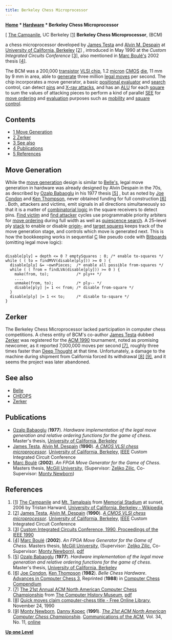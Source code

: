```yaml
---
title: Berkeley Chess Microprocessor
---
```

**[Home](Home "Home") * [Hardware](Hardware "Hardware") * Berkeley Chess Microprocessor**

\[ [The Campanile](https://en.wikipedia.org/wiki/Sather_Tower), UC Berkeley <a id="cite-note-1" href="#cite-ref-1">[1]</a>
**Berkeley Chess Microprocessor**, (BCM)

a chess microprocessor developed by [James Testa](James_Testa "James Testa") and [Alvin M. Despain](Alvin_M._Despain "Alvin M. Despain") at [University of California, Berkeley](University_of_California,_Berkeley "University of California, Berkeley") <a id="cite-note-2" href="#cite-ref-2">[2]</a> , introduced in May 1990 at the *Custom Integrated Circuits Conference* <a id="cite-note-3" href="#cite-ref-3">[3]</a>, also mentioned in [Marc Boulé's](Marc_Boul%C3%A9 "Marc Boulé") 2002 thesis <a id="cite-note-4" href="#cite-ref-4">[4]</a>.

The BCM was a 200,000 [transistor](https://en.wikipedia.org/wiki/Transistor) [VLSI chip](VLSI_Design "VLSI Design"), 1.2 [micron](https://en.wikipedia.org/wiki/Micrometre) [CMOS](https://en.wikipedia.org/wiki/CMOS) [die](https://en.wikipedia.org/wiki/Die_%28integrated_circuit%29), 11 mm by 9 mm in area, able to [generate](Move_Generation "Move Generation") three million [legal moves](Legal_Move "Legal Move") per second. The chip incorporates a move generator, a basic [positional evaluator](Evaluation "Evaluation") and [search](Search "Search") control, can detect [pins](Pin "Pin") and [X-ray attacks](</X-ray_Attacks_(Bitboards)> "X-ray Attacks (Bitboards)"), and has an [ALU](Combinatorial_Logic#ALU "Combinatorial Logic") for each [square](Squares "Squares") to sum the values of attacking pieces to perform a kind of parallel [SEE](Static_Exchange_Evaluation "Static Exchange Evaluation") for [move ordering](Move_Ordering "Move Ordering") and [evaluation](Evaluation "Evaluation") purposes such as [mobility](Mobility "Mobility") and [square control](Square_Control "Square Control").

## Contents

- [1 Move Generation](#move-generation)
- [2 Zerker](#zerker)
- [3 See also](#see-also)
- [4 Publications](#publications)
- [5 References](#references)

## Move Generation

While the [move generation](Move_Generation "Move Generation") design is similar to [Belle's](Belle "Belle"), legal move generation in hardware was already designed by Alvin Despain in the 70s, as described by [Ozalp Babaoglu](Ozalp_Babaoglu "Ozalp Babaoglu") in his 1977 thesis <a id="cite-note-5" href="#cite-ref-5">[5]</a> , but as noted by [Joe Condon](Joe_Condon "Joe Condon") and [Ken Thompson](Ken_Thompson "Ken Thompson"), never obtained funding for full construction <a id="cite-note-6" href="#cite-ref-6">[6]</a> . Both, attackers and victims, emit signals in all directions simultaneously so that it is a matter of [combinatorial logic](Combinatorial_Logic "Combinatorial Logic") in the square receivers to detect pins. [Find victim](Belle#FindVictim "Belle") and [find attacker](Belle#FindAggressor "Belle") cycles use programmable priority arbiters for [move ordering](Move_Ordering "Move Ordering") during full width as well as [quiescence search](Quiescence_Search "Quiescence Search"). A 25–level ply [stack](Stack "Stack") to enable or disable [origin-](Origin_Square "Origin Square") and [target squares](Target_Square "Target Square") keeps track of the move generation stage, and controls which move is generated next. This is how the bookkeeping works in sequential [C](C "C") like pseudo code with [Bitboards](Bitboards "Bitboards") (omitting legal move logic):

```

disable[ply] = depth <= 0 ? emptySquares : 0; /* enable to-squares */
while ( ( to = findMVV(disable[ply])) >= 0 ) {
  disable[ply] &= ~ownPieces;  /* enable all possible from-squares */
  while ( ( from = findLVA(disable[ply])) >= 0 ) {
    make(from, to);            /* ply++ */
    ....
    unmake(from, to);          /* ply-- */
    disable[ply] |= 1 << from; /* disable from-square */
  }
  disable[ply] |= 1 << to;     /* disable to-square */
}

```

## Zerker

The Berkeley Chess Microprocessor lacked participation in computer chess competitions. A chess entity of BCM's co-author [James Testa](James_Testa "James Testa") dubbed [Zerker](Zerker "Zerker") was registered for the [ACM 1990](ACM_1990 "ACM 1990") tournament, noted as promising newcomer, as it reported 7,000,000 moves per second <a id="cite-note-7" href="#cite-ref-7">[7]</a>, roughly three times faster than [Deep Thought](Deep_Thought "Deep Thought") at that time. Unfortunately, a damage to the machine during shipment from California forced its withdrawal <a id="cite-note-8" href="#cite-ref-8">[8]</a> <a id="cite-note-9" href="#cite-ref-9">[9]</a>, and it seems the project was later abandoned.

## See also

- [Belle](Belle "Belle")
- [CHEOPS](CHEOPS "CHEOPS")
- [Zerker](Zerker "Zerker")

## Publications

- [Ozalp Babaoglu](Ozalp_Babaoglu "Ozalp Babaoglu") (**1977**). *Hardware implementation of the legal move generation and relative ordering functions for the game of chess*. Master's thesis, [University of California, Berkeley](University_of_California,_Berkeley "University of California, Berkeley")
- [James Testa](James_Testa "James Testa"), [Alvin M. Despain](Alvin_M._Despain "Alvin M. Despain") (**1990**). *[A CMOS VLSI chess microprocessor](http://ieeexplore.ieee.org/xpl/articleDetails.jsp?tp=&arnumber=124744&contentType=Conference+Publications&searchWithin%3Dp_Authors%3A.QT.Testa%2C+J..QT.)*. [University of California, Berkeley](University_of_California,_Berkeley "University of California, Berkeley"), [IEEE](IEEE "IEEE") Custom Integrated Circuit Conference
- [Marc Boulé](Marc_Boul%C3%A9 "Marc Boulé") (**2002**). *An FPGA Move Generator for the Game of Chess*. Masters thesis, [McGill University](McGill_University "McGill University"), (Supervisor: [Zeljko Zilic](Zeljko_Zilic "Zeljko Zilic"), Co-Supervisor: [Monty Newborn](Monroe_Newborn "Monroe Newborn"))

## References

1. <a id="cite-ref-1" href="#cite-note-1">[1]</a> [The Campanile](https://en.wikipedia.org/wiki/Sather_Tower) and [Mt. Tamalpais](https://en.wikipedia.org/wiki/Mount_Tamalpais) from [Memorial Stadium](https://en.wikipedia.org/wiki/California_Memorial_Stadium) at sunset, 2006 by Tristan Harward, [University of California, Berkeley - Wikipedia](https://en.wikipedia.org/wiki/University_of_California,_Berkeley)
1. <a id="cite-ref-2" href="#cite-note-2">[2]</a> [James Testa](James_Testa "James Testa"), [Alvin M. Despain](Alvin_M._Despain "Alvin M. Despain") (**1990**). *[A CMOS VLSI chess microprocessor](http://ieeexplore.ieee.org/xpl/articleDetails.jsp?tp=&arnumber=124744&contentType=Conference+Publications&searchWithin%3Dp_Authors%3A.QT.Testa%2C+J..QT.)*. [University of California, Berkeley](University_of_California,_Berkeley "University of California, Berkeley"), [IEEE](IEEE "IEEE") Custom Integrated Circuit Conference
1. <a id="cite-ref-3" href="#cite-note-3">[3]</a> [Custom Integrated Circuits Conference, 1990, Proceedings of the IEEE 1990](http://ieeexplore.ieee.org/xpl/mostRecentIssue.jsp?punumber=140)
1. <a id="cite-ref-4" href="#cite-note-4">[4]</a> [Marc Boulé](Marc_Boul%C3%A9 "Marc Boulé") (**2002**). *An FPGA Move Generator for the Game of Chess*. Masters thesis, [McGill University](McGill_University "McGill University"), (Supervisor: [Zeljko Zilic](Zeljko_Zilic "Zeljko Zilic"), Co-Supervisor: [Monty Newborn](Monroe_Newborn "Monroe Newborn")), [pdf](http://www.iml.ece.mcgill.ca/%7Emboule/files/mbthesis02.pdf)
1. <a id="cite-ref-5" href="#cite-note-5">[5]</a> [Ozalp Babaoglu](Ozalp_Babaoglu "Ozalp Babaoglu") (**1977**). *Hardware implementation of the legal move generation and relative ordering functions for the game of chess*. Master's thesis, [University of California, Berkeley](University_of_California,_Berkeley "University of California, Berkeley")
1. <a id="cite-ref-6" href="#cite-note-6">[6]</a> [Joe Condon](Joe_Condon "Joe Condon"), [Ken Thompson](Ken_Thompson "Ken Thompson") (**1982**). *Belle Chess Hardware*. [Advances in Computer Chess 3](Advances_in_Computer_Chess_3 "Advances in Computer Chess 3"), Reprinted (**1988**) in [Computer Chess Compendium](Computer_Chess_Compendium "Computer Chess Compendium")
1. <a id="cite-ref-7" href="#cite-note-7">[7]</a> [The 21st Annual ACM North American Computer Chess Championship](http://www.computerhistory.org/chess/full_record.php?iid=doc-431614f6cbb95) from [The Computer History Museum](The_Computer_History_Museum "The Computer History Museum"), [pdf](http://archive.computerhistory.org/projects/chess/related_materials/text/3-1%20and%203-2%20and%203-3%20and%204-3.1990_21st_NACCC/1990%20NACCC.062303065.sm.pdf)
1. <a id="cite-ref-8" href="#cite-note-8">[8]</a> [Quick moves claim computer-chess title - Free Online Library](http://www.thefreelibrary.com/Quick+moves+claim+computer-chess+title.-a09145976), November 24, 1990
1. <a id="cite-ref-9" href="#cite-note-9">[9]</a> [Monty Newborn](Monroe_Newborn "Monroe Newborn"), [Danny Kopec](Danny_Kopec "Danny Kopec") (**1991**). *[The 21st ACM North American Computer Chess Championship](http://dl.acm.org/citation.cfm?id=125497)*. [Communications of the ACM](ACM#Communications "ACM"), Vol. 34, No. 11, [online](http://www.accessmylibrary.com/article-1G1-11640254/21st-acm-north-american.html)

**[Up one Level](Hardware "Hardware")**

